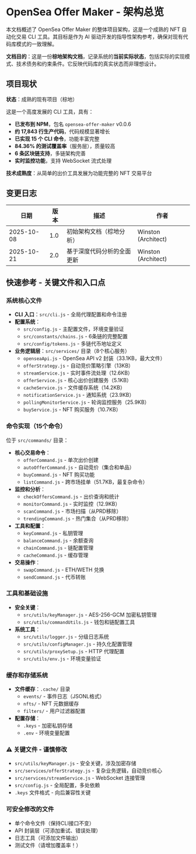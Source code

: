 # OpenSea Offer Maker - 架构总览

本文档概述了 OpenSea Offer Maker 的整体项目架构，这是一个成熟的 NFT 自动化交易 CLI 工具。其目标是作为 AI 驱动开发的指导性架构参考，确保对现有代码库模式的一致理解。

**文档目的**：这是一份**棕地架构文档**，记录系统的**当前实际状态**，包括实际的实现模式、技术债务和约束条件。它反映代码库的真实状态而非理想设计。

## 项目现状

**状态**：成熟的现有项目（棕地）

这是一个高度发展的 CLI 工具，具有：
- **已发布到 NPM**，包名 `opensea-offer-maker` v0.0.6
- **约 17,843 行生产代码**，代码规模显著增长
- **已实现 15 个 CLI 命令**，功能丰富完整
- **84.36% 的测试覆盖率**（服务层），质量较高
- **6 条区块链支持**，多链架构完善
- **实时监控功能**，支持 WebSocket 流式处理

**技术成熟度**：从简单的出价工具发展为功能完整的 NFT 交易平台

## 变更日志

| 日期 | 版本 | 描述 | 作者 |
|------|------|------|------|
| 2025-10-08 | 1.0 | 初始架构文档（棕地分析） | Winston (Architect) |
| 2025-10-21 | 2.0 | 基于深度代码分析的全面更新 | Winston (Architect) |

## 快速参考 - 关键文件和入口点

### 系统核心文件

- **CLI 入口**：`src/cli.js` - 全局代理配置和命令注册
- **配置系统**：
  - `src/config.js` - 主配置文件，环境变量验证
  - `src/constants/chains.js` - 6条链的完整配置
  - `src/config/tokens.js` - 多链代币地址定义
- **业务逻辑层**：`src/services/` 目录（8个核心服务）
  - `openseaApi.js` - OpenSea API v2 封装（33.1KB，最大文件）
  - `offerStrategy.js` - 自动竞价策略引擎（13KB）
  - `streamService.js` - 实时事件流处理（12.6KB）
  - `offerService.js` - 核心出价创建服务（5.1KB）
  - `cacheService.js` - 文件缓存系统（14.2KB）
  - `notificationService.js` - 通知系统（23.9KB）
  - `pollingMonitorService.js` - 轮询监控服务（25.9KB）
  - `buyService.js` - NFT 购买服务（10.7KB）

### 命令实现（15个命令）

位于 `src/commands/` 目录：
- **核心交易命令**：
  - `offerCommand.js` - 单次出价创建
  - `autoOfferCommand.js` - 自动竞价（集合和单品）
  - `buyCommand.js` - NFT 购买功能
  - `listCommand.js` - 跨市场挂单（51.7KB，最复杂命令）
- **监控和分析**：
  - `checkOffersCommand.js` - 出价查询和统计
  - `monitorCommand.js` - 实时监控（12.9KB）
  - `scanCommand.js` - 市场扫描（从PRD移除）
  - `trendingCommand.js` - 热门集合（从PRD移除）
- **工具和配置**：
  - `keyCommand.js` - 私钥管理
  - `balanceCommand.js` - 余额查询
  - `chainCommand.js` - 链配置管理
  - `cacheCommand.js` - 缓存管理
- **交易操作**：
  - `swapCommand.js` - ETH/WETH 兑换
  - `sendCommand.js` - 代币转账

### 工具和基础设施

- **安全关键**：
  - `src/utils/keyManager.js` - AES-256-GCM 加密私钥管理
  - `src/utils/commandUtils.js` - 钱包和链配置工具
- **系统工具**：
  - `src/utils/logger.js` - 分级日志系统
  - `src/utils/configManager.js` - 持久化配置管理
  - `src/utils/proxySetup.js` - HTTP 代理配置
  - `src/utils/env.js` - 环境变量验证

### 缓存和存储系统

- **文件缓存**：`.cache/` 目录
  - `events/` - 事件日志（JSONL格式）
  - `nfts/` - NFT 元数据缓存
  - `filters/` - 用户过滤器配置
- **配置存储**：
  - `.keys` - 加密私钥存储
  - `.env` - 环境变量配置

### ⚠️ 关键文件 - 谨慎修改

- `src/utils/keyManager.js` - 安全关键，涉及加密存储
- `src/services/offerStrategy.js` - 复杂业务逻辑，自动竞价核心
- `src/services/streamService.js` - WebSocket 连接管理
- `src/config.js` - 全局配置，多处依赖
- `.keys` 文件格式 - 向后兼容性关键

### 可安全修改的文件

- 单个命令文件（保持CLI接口不变）
- API 封装层（可添加重试、错误处理）
- 日志工具（可添加文件输出）
- 测试文件（请增加覆盖率！）
